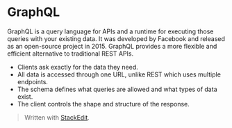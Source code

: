 # GraphQL
GraphQL is a query language for APIs and a runtime for executing those queries with your existing data. It was developed by Facebook and released as an open-source project in 2015. GraphQL provides a more flexible and efficient alternative to traditional REST APIs.

 - Clients ask exactly for the data they need.
 - All data is accessed through one URL, unlike REST which uses multiple endpoints.
 - The schema defines what queries are allowed and what types of data exist.
 - The client controls the shape and structure of the response.

> Written with [StackEdit](https://stackedit.io/).
<!--stackedit_data:
eyJoaXN0b3J5IjpbNzYxNDE1NjU3LDE3NzA0MTg5MDAsNzMwOT
k4MTE2XX0=
-->